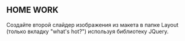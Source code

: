 ﻿## HOME WORK

Создайте второй слайдер изображения из макета в папке Layout (только вкладку "what's hot?") используя библиотеку JQuery.